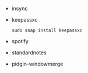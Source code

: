 - insync
- keepassxc

      sudo snap install keepassxc
  
- spotify
- standardnotes
- pidgin-windowmerge
